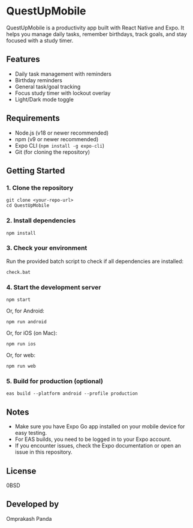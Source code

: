 # QuestUpMobile

QuestUpMobile is a productivity app built with React Native and Expo. It helps you manage daily tasks, remember birthdays, track goals, and stay focused with a study timer.

## Features
- Daily task management with reminders
- Birthday reminders
- General task/goal tracking
- Focus study timer with lockout overlay
- Light/Dark mode toggle

## Requirements
- Node.js (v18 or newer recommended)
- npm (v9 or newer recommended)
- Expo CLI (`npm install -g expo-cli`)
- Git (for cloning the repository)

## Getting Started

### 1. Clone the repository
```
git clone <your-repo-url>
cd QuestUpMobile
```

### 2. Install dependencies
```
npm install
```

### 3. Check your environment
Run the provided batch script to check if all dependencies are installed:
```
check.bat
```

### 4. Start the development server
```
npm start
```
Or, for Android:
```
npm run android
```
Or, for iOS (on Mac):
```
npm run ios
```
Or, for web:
```
npm run web
```

### 5. Build for production (optional)
```
eas build --platform android --profile production
```

## Notes
- Make sure you have Expo Go app installed on your mobile device for easy testing.
- For EAS builds, you need to be logged in to your Expo account.
- If you encounter issues, check the Expo documentation or open an issue in this repository.

## License
0BSD

## Developed by
Omprakash Panda 